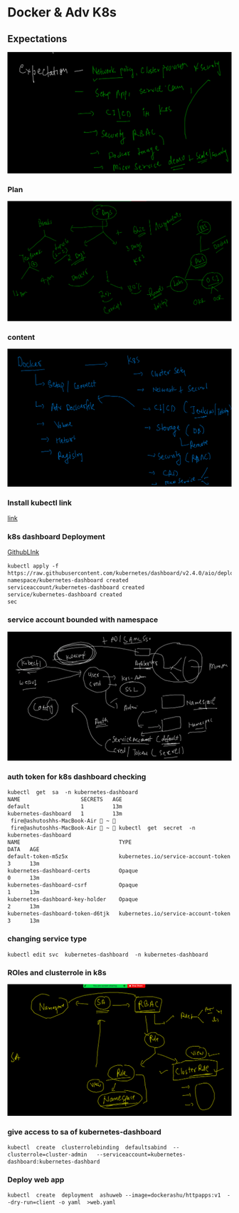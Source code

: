 # Docker & Adv K8s

## Expectations 

<img src="exp.png">

### Plan 

<img src="plan.png">

### content 

<img src="content.png">

### Install kubectl link 

[link](https://kubernetes.io/docs/tasks/tools/)

### k8s dashboard Deployment 

[GithubLInk](https://github.com/kubernetes/dashboard)

```
kubectl apply -f https://raw.githubusercontent.com/kubernetes/dashboard/v2.4.0/aio/deploy/recommended.yaml
namespace/kubernetes-dashboard created
serviceaccount/kubernetes-dashboard created
service/kubernetes-dashboard created
sec

```

### service account bounded with namespace 

<img src="sa.png">

### auth token for k8s dashboard checking 

```
kubectl  get  sa  -n kubernetes-dashboard
NAME                   SECRETS   AGE
default                1         13m
kubernetes-dashboard   1         13m
 fire@ashutoshhs-MacBook-Air  ~  
 fire@ashutoshhs-MacBook-Air  ~  kubectl  get  secret  -n kubernetes-dashboard
NAME                               TYPE                                  DATA   AGE
default-token-m5z5x                kubernetes.io/service-account-token   3      13m
kubernetes-dashboard-certs         Opaque                                0      13m
kubernetes-dashboard-csrf          Opaque                                1      13m
kubernetes-dashboard-key-holder    Opaque                                2      13m
kubernetes-dashboard-token-d6tjk   kubernetes.io/service-account-token   3      13m

```

### changing service type 

```
kubectl edit svc  kubernetes-dashboard  -n kubernetes-dashboard

```
### ROles and clusterrole in k8s 

<img src="role.png">

### give access to sa of kubernetes-dashboard 

```
kubectl  create  clusterrolebinding  defaultsabind  --clusterrole=cluster-admin   --serviceaccount=kubernetes-dashboard:kubernetes-dashbard

```

### Deploy web app 

```
kubectl  create  deployment  ashuweb --image=dockerashu/httpapps:v1  --dry-run=client -o yaml  >web.yaml

```








